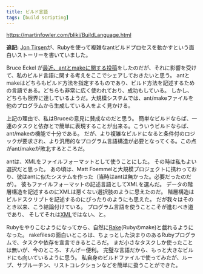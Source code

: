 ```yaml
---
title: ビルド言語
tags: [build scripting]
---
```


https://martinfowler.com/bliki/BuildLanguage.html

**追記:** [Jon Tirsen](http://blogs.codehaus.org/people/jutopia/archives/000562_using_ruby_to_build_java_systems.html)が、Rubyを使って複雑なantビルドプロセスを動かすという面白いストーリーを書いていました。

Bruce Eckel が[最近、antとmakeに関する投稿](http://mindview.net/WebLog/log0046)をしたのだが、それに影響を受けて、私のビルド言語に関する考えをここでシェアしておきたいと思う。
antとmakeはどちらもビルド方法を指定するものであり、ビルド方法を記述するための言語である。どちらも非常に広く使われており、成功もしている。
しかし、どちらも限界に達しているようだ。大規模システムでは、ant/makeファイルを他のプログラムから生成している人をよく見かける。

上記の理由で、私はBruceの意見に賛成なのだと思う。
簡単なビルドならば、一連のタスクと依存とで簡単に表現することが出来る。こういうビルドならば、ant/makeの機能で十分である。
だが、より複雑なビルドになると条件付のロジックが要求され、より汎用的なプログラム言語構造が必要となってくる。この点がant/makeが敗北するところだ。

antは、XMLをファイルフォーマットとして使うことにした。
その時は私もよい選択だと思った。
あの頃は、Matt Foemmelと大規模プロジェクトに携わっており、彼はantに似たシステムを作った（当時はantは無かった。必要だったのだが）。
彼もファイルフォーマットの記述言語としてXMLを選んだ。
データの階層構造を記述するのにXMLは悪くない選択肢のように思えたのだ。
階層構造はビルドスクリプトを記述するのにぴったりのようにも思えた。
だが我々はそのとき以来、こう結論付けている。
プログラム言語を使うことこそが進むべき道であり、
そしてそれは[XML](/UseOfXml)ではない、と。

Rubyをやりこむようになってから、自然に[Rake](http://rake.rubyforge.org/)(Rubyのmake)と戯れるようになった。
rakefilesの面白いところは、ちょっとした決まりのあるRubyプログラムで、タスクや依存を宣言できるところだ。
まだ小さなタスクしか使ったことは無いが、今のところ、すんげー便利。
完璧な言語だから、もっと大きなビルドにも向いているように思う。
私自身のビルドファイルで使ってみたが、ループ、サブルーチン、リストコレクションなどを簡単に扱うことができた。
